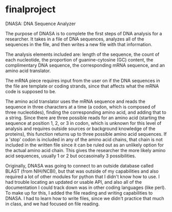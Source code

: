 # finalproject
DNASA: DNA Sequence Analyzer

The purpose of DNASA is to complete the first steps of DNA analysis for a researcher. 
It takes in a file of DNA sequences, analyzes all of the sequences in the file, and then writes a new file with that information.

The analysis elements included are: length of the sequence, the count of each nucleotide, the proportion of guanine-cytosine (GC) content, the complimentary DNA sequence, the corresponding mRNA sequence, and an amino acid translator. 

The mRNA piece requires input from the user on if the DNA sequences in the file are template or coding strands, since that affects what the mRNA code is supposed to be. 

The amino acid translator uses the mRNA sequence and reads the sequence in three characters at a time (a codon, which is composed of three nucleotides), finding the corresponding amino acid, and adding that to a string. 
Since there are three possible reads for an amino acid (starting the sequence at position 1, 2, or 3 in codon, which is unknown for this level of analysis and requires outside sources or background knowledge of the proteins), this function returns up to three possible amino acid sequences. 
If a 'stop' codon is included in any of the amino acid chains, that chain is not included in the written file since it can be ruled out as an unlikely option for the actual amino acid chain. 
This gives the researcher the more likely amino acid sequences, usually 1 or 2 but occasoinally 3 possibilities. 

Originally, DNASA was going to connect to an outside database called BLAST (from NIH/NCBI), but that was outside of my capabilities and also required a lot of other modules for python that I didn't know how to use. I had trouble locating an updated or usable API, and also all of the documentation I could track down was in other coding languages (like perl). 
To make up for this, I added the file reading and writing capabilities to DNASA. I had to learn how to write files, since we didn't practice that much in class, and we had focused on file reading.
